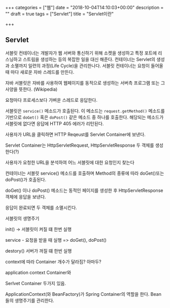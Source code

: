 +++
categories = ["웹"]
date = "2018-10-04T14:10:03+00:00"
description = ""
draft = true
tags = ["Servlet"]
title = "Servlet이란"

+++
## Servlet

서블릿 컨테이너는 개발자가 웹 서버와 통신하기 위해 소켓을 생성하고 특정 포트에 리스닝하고 스트림을 생성하는 등의 복잡한 일을 대신 해준다. 컨테이너는 Servlet의 생성과 소멸까지 일련의 과정(Life Cycle)을 관리한나다. 서블릿 컨테이너는 요청이 들어올때 마다 새로운 자바 스레드를 만든다.

자바 서블릿은 자바를 사용하여 웹페이지를 동적으로 생성하는 서버측 프로그램 또는 그 사양을 뜻한다. (Wikipedia)

요청마다 프로세스보다 가벼운 스레드로 응답한다.

서블릿은 `service()` 메소드가 호출된다. 이 메소드는 `request.getMethod()` 메소드를 기반으로 `doGet()` 혹은 `doPost()` 같은 메소드 중 하나를 호출한다. 해당되는 메소드가 서블릿에 없다면 응답에 HTTP 405 에러가 리턴된다.

사용자가 URL을 클릭하면 HTTP Reqeust를 Servlet Container에 보낸다.

Servlet Container는 HttpServletRequest, HttpServletResponse 두 객체를 생성한다(?)

사용자가 요청한 URL을 분석하여 어느 서블릿에 대한 요청인지 찾는다

컨테이너는 서블릿 service() 메소드를 호출하며 Method의 종류에 따라 doGet()또는 doPost()가 호출된다.

doGet() 이나 doPost() 메소드는 동적인 페이지를 생성한 후 HttpServletResponse 객체에 응답을 보낸다.

응답이 완료되면 두 객체를 소멸시킨다.

서블릿의 생명주기

init() -> 서블릿이 켜질 떄 한번 실행

service - 요청을 받을 때 실행 => doGet(), doPost()

destory() 서버가 꺼질 떄 한번 실행

context에 따라 Container 개수가 달라짐? 아마두?

application context Container와

Serlvet Container 두가지 있음.

ApplicationContext(와 BeanFactory)가 Spring Container의 역할을 한다. Bean들의 생명주기를 관리한다.